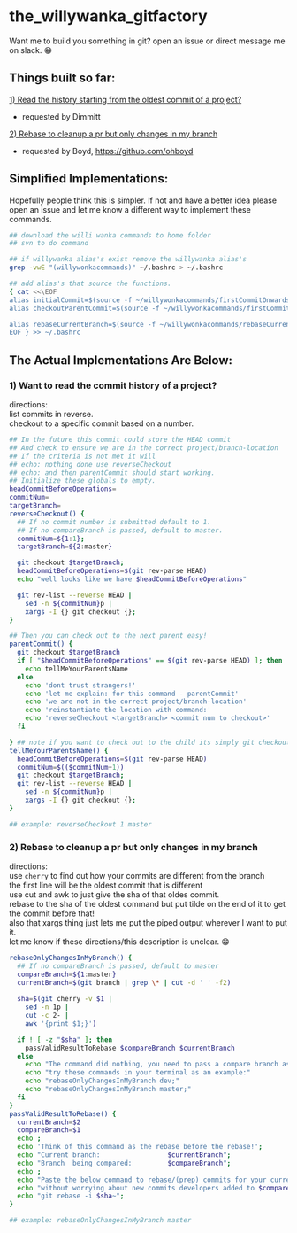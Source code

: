 # the_willywanka_gitfactory
Want me to build you something in git? open an issue or direct message me on slack. 😁

## Things built so far:
[1) Read the history starting from the oldest commit of a project?](https://github.com/MichaelDimmitt/the_willywanka_gitfactory#1-want-to-read-the-commit-history-of-a-project)
 - requested by Dimmitt

[2) Rebase to cleanup a pr but only changes in my branch](https://github.com/MichaelDimmitt/the_willywanka_gitfactory#2-rebase-to-cleanup-a-pr-but-only-changes-in-my-branch)
 - requested by Boyd, https://github.com/ohboyd

## Simplified Implementations:
Hopefully people think this is simpler. If not and have a better idea please open an issue and let me know a different way to implement these commands.
```bash
## download the willi wanka commands to home folder
## svn to do command

## if willywanka alias's exist remove the willywanka alias's
grep -vwE "(willywonkacommands)" ~/.bashrc > ~/.bashrc 

## add alias's that source the functions.
{ cat <<\EOF
alias initialCommit=$(source -f ~/willywonkacommands/firstCommitOnwards.sh reverseCheckout)
alias checkoutParentCommit=$(source -f ~/willywonkacommands/firstCommitOnwards.sh parentCommit)

alias rebaseCurrentBranch=$(source -f ~/willywonkacommands/rebaseCurrentBranch.sh rebaseOnlyChangesInMyBranch)
EOF } >> ~/.bashrc 

```
## The Actual Implementations Are Below:

### 1) Want to read the commit history of a project?
directions: 
<br> list commits in reverse.
<br> checkout to a specific commit based on a number.
```bash
## In the future this commit could store the HEAD commit
## And check to ensure we are in the correct project/branch-location
## If the criteria is not met it will 
## echo: nothing done use reverseCheckout
## echo: and then parentCommit should start working.
## Initialize these globals to empty.
headCommitBeforeOperations=
commitNum=
targetBranch=
reverseCheckout() {   
  ## If no commit number is submitted default to 1.
  ## If no compareBranch is passed, default to master.
  commitNum=${1:1};
  targetBranch=${2:master}

  git checkout $targetBranch; 
  headCommitBeforeOperations=$(git rev-parse HEAD)
  echo "well looks like we have $headCommitBeforeOperations"

  git rev-list --reverse HEAD | 
    sed -n ${commitNum}p | 
    xargs -I {} git checkout {}; 
}

## Then you can check out to the next parent easy!
parentCommit() {
  git checkout $targetBranch
  if [ "$headCommitBeforeOperations" == $(git rev-parse HEAD) ]; then
    echo tellMeYourParentsName
  else 
    echo 'dont trust strangers!'
    echo 'let me explain: for this command - parentCommit'
    echo 'we are not in the correct project/branch-location'
    echo 'reinstantiate the location with command:'
    echo 'reverseCheckout <targetBranch> <commit num to checkout>'
  fi

} ## note if you want to check out to the child its simply git checkout HEAD~
tellMeYourParentsName() {
  headCommitBeforeOperations=$(git rev-parse HEAD)
  commitNum=$(($commitNum+1))
  git checkout $targetBranch; 
  git rev-list --reverse HEAD | 
    sed -n ${commitNum}p | 
    xargs -I {} git checkout {};
}

## example: reverseCheckout 1 master

```

### 2) Rebase to cleanup a pr but only changes in my branch
directions: 
<br> use `cherry` to find out how your commits are different from the branch
<br> the first line will be the oldest commit that is different
<br> use cut and awk to just give the sha of that oldes commit.
<br> rebase to the sha of the oldest command but put tilde on the end of it to get the commit before that!
<br> also that xargs thing just lets me put the piped output wherever I want to put it.
<br> let me know if these directions/this description is unclear. 😁

```bash
rebaseOnlyChangesInMyBranch() {
  ## If no compareBranch is passed, default to master
  compareBranch=${1:master}
  currentBranch=$(git branch | grep \* | cut -d ' ' -f2)
  
  sha=$(git cherry -v $1 | 
    sed -n 1p | 
    cut -c 2- | 
    awk '{print $1;}')

  if ! [ -z "$sha" ]; then
    passValidResultToRebase $compareBranch $currentBranch
  else
    echo "The command did nothing, you need to pass a compare branch as an argument."
    echo "try these commands in your terminal as an example:" 
    echo "rebaseOnlyChangesInMyBranch dev;"
    echo "rebaseOnlyChangesInMyBranch master;"
  fi
}
passValidResultToRebase() {
  currentBranch=$2
  compareBranch=$1
  echo ;
  echo 'Think of this command as the rebase before the rebase!';
  echo "Current branch:                 $currentBranch";  
  echo "Branch  being compared:         $compareBranch";
  echo ;
  echo "Paste the below command to rebase/(prep) commits for your current branch: $currentBranch";
  echo "without worrying about new commits developers added to $compareBranch branch in the interim.";
  echo "git rebase -i $sha~";
}

## example: rebaseOnlyChangesInMyBranch master

```
